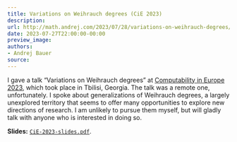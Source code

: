 ```yaml
---
title: Variations on Weihrauch degrees (CiE 2023)
description:
url: http://math.andrej.com/2023/07/28/variations-on-weihrauch-degrees/
date: 2023-07-27T22:00:00-00:00
preview_image:
authors:
- Andrej Bauer
source:
---
```


<p>I gave a talk &ldquo;Variations on Weihrauch degrees&rdquo; at <a href="https://www.viam.science.tsu.ge/cie2023/">Computability in Europe
2023</a>, which took place in Tbilisi, Georgia. The talk was a remote one,
unfortunately. I spoke about generalizations of Weihrauch degrees, a largely unexplored territory that seems to offer
many opportunities to explore new directions of research. I am unlikely to pursue them myself, but will gladly talk with
anyone who is interested in doing so.</p>

<p><strong>Slides:</strong> <a href="http://math.andrej.com/asset/data/CiE-2023-slides.pdf"><code class="language-plaintext highlighter-rouge">CiE-2023-slides.pdf</code></a>.</p>
